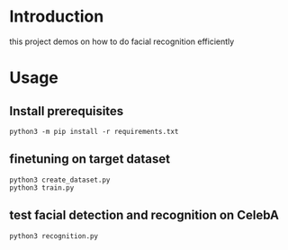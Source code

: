 # Introduction

this project demos on how to do facial recognition efficiently

# Usage

## Install prerequisites

```shell
python3 -m pip install -r requirements.txt
```

## finetuning on target dataset

```shell
python3 create_dataset.py
python3 train.py
```

## test facial detection and recognition on CelebA

```shell
python3 recognition.py
```
